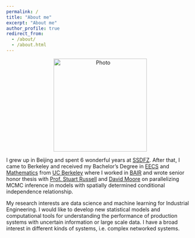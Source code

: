 ```yaml
---
permalink: /
title: "About me"
excerpt: "About me"
author_profile: true
redirect_from: 
  - /about/
  - /about.html
---
```


<p align="center">
  <img src="https://kadysongbb.github.io/images/junsong.jpg?raw=true" alt="Photo" style="width: 250px;"/> 
</p>


I grew up in Beijing and spent 6 wonderful years at [SSDFZ](http://www.cnuschool.org/). After that, I came to Berkeley and received my Bachelor’s Degree in [EECS](https://eecs.berkeley.edu/) and [Mathematics](https://math.berkeley.edu/) from [UC Berkeley](https://www.berkeley.edu/) where I worked in [BAIR](http://bair.berkeley.edu/) and wrote senior honor thesis with [Prof. Stuart Russell](http://people.eecs.berkeley.edu/~russell/) and [David Moore](https://davmre.github.io/) on parallelizing MCMC inference in models with spatially determined conditional independence relationship.

My research interests are data science and machine learning for Industrial Engineering. I would like to develop new statistical models and computational tools for understanding the performance of production systems with uncertain information or large scale data. I have a broad interest in different kinds of systems, i.e. complex networked systems. 

